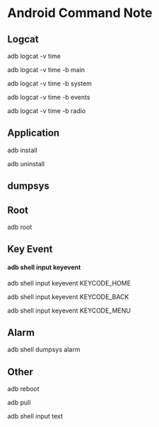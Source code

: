 # Android Command Note

## Logcat

adb logcat -v time

adb logcat -v time -b main

adb logcat -v time -b system

adb logcat -v time -b events

adb logcat -v time -b radio


## Application

adb install <Apk File>

adb uninstall <Package Name>


## dumpsys

## Root

adb root


## Key Event

#### adb shell input keyevent <event key>

adb shell input keyevent KEYCODE_HOME

adb shell input keyevent KEYCODE_BACK

adb shell input keyevent KEYCODE_MENU


## Alarm

adb shell dumpsys alarm


## Other

adb reboot

adb pull <Unit Path> <Local Path>

adb shell input text <string>

